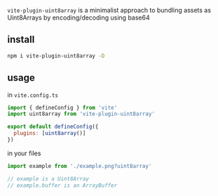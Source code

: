 `vite-plugin-uint8array` is a minimalist approach to bundling assets as Uint8Arrays by encoding/decoding using base64

## install

```sh
npm i vite-plugin-uint8array -D
```

## usage

in `vite.config.ts`

```js
import { defineConfig } from 'vite'
import uint8array from 'vite-plugin-uint8array'

export default defineConfig({
  plugins: [uint8array()]
})
```

in your files

```js
import example from './example.png?uint8array'

// example is a Uint8Array
// example.buffer is an ArrayBuffer
```
